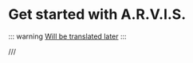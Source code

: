 # Get started with A.R.V.I.S.

::: warning
[Will be translated later](/ru/guide/get-started)
:::

///